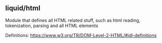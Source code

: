 liquid/html
---

Module that defines all HTML related stuff, such as html reading, tokenization, parsing and all HTML elements

Definitions: https://www.w3.org/TR/DOM-Level-2-HTML/#idl-definitions

